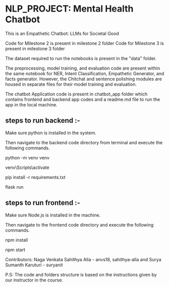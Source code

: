 # NLP_PROJECT: Mental Health Chatbot
This is an Empathetic Chatbot: LLMs for Societal Good

Code for Milestone 2 is present in milestone 2 folder
Code for Milestone 3 is present in milestone 3 folder

The dataset required to run the notebooks is present in the "data" folder.

The preprocessing, model training, and evaluation code are present within the same notebook for NER, Intent Classification, Empathetic Generator, and facts generator.
However, the Chitchat and sentence polishing modules are housed in separate files for their model training and evaluation.

The chatbot Application code is present in chatbot_app folder which contains frontend and backend app codes and a readme.md file to run the app in the local machine.

steps to run backend :-
------------------------
Make sure python is installed in the system.

Then navigate to the backend code directory from terminal and execute the following commands.

python -m venv venv

venv\Scripts\activate

pip install -r requirements.txt

flask run

steps to run frontend :-
-------------------------
Make sure Node.js is installed in the machine.

Then navigate to the frontend code directory and execute the following commands.

npm install

npm start

Contributors:
Naga Venkata Sahithya Alla - anvs18, sahithya-alla and
Surya Sumanth Karuturi - suryanit


P.S: The code and folders structure is based on the instructions given by our instructor in the course. 
